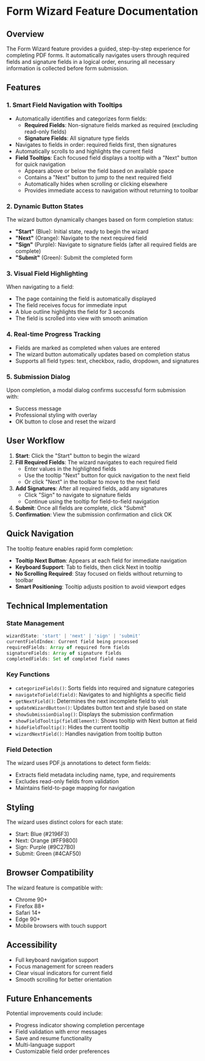 # Form Wizard Feature Documentation

## Overview

The Form Wizard feature provides a guided, step-by-step experience for completing PDF forms. It automatically navigates users through required fields and signature fields in a logical order, ensuring all necessary information is collected before form submission.

## Features

### 1. Smart Field Navigation with Tooltips
- Automatically identifies and categorizes form fields:
  - **Required Fields**: Non-signature fields marked as required (excluding read-only fields)
  - **Signature Fields**: All signature type fields
- Navigates to fields in order: required fields first, then signatures
- Automatically scrolls to and highlights the current field
- **Field Tooltips**: Each focused field displays a tooltip with a "Next" button for quick navigation
  - Appears above or below the field based on available space
  - Contains a "Next" button to jump to the next required field
  - Automatically hides when scrolling or clicking elsewhere
  - Provides immediate access to navigation without returning to toolbar

### 2. Dynamic Button States
The wizard button dynamically changes based on form completion status:

- **"Start"** (Blue): Initial state, ready to begin the wizard
- **"Next"** (Orange): Navigate to the next required field
- **"Sign"** (Purple): Navigate to signature fields (after all required fields are complete)
- **"Submit"** (Green): Submit the completed form

### 3. Visual Field Highlighting
When navigating to a field:
- The page containing the field is automatically displayed
- The field receives focus for immediate input
- A blue outline highlights the field for 3 seconds
- The field is scrolled into view with smooth animation

### 4. Real-time Progress Tracking
- Fields are marked as completed when values are entered
- The wizard button automatically updates based on completion status
- Supports all field types: text, checkbox, radio, dropdown, and signatures

### 5. Submission Dialog
Upon completion, a modal dialog confirms successful form submission with:
- Success message
- Professional styling with overlay
- OK button to close and reset the wizard

## User Workflow

1. **Start**: Click the "Start" button to begin the wizard
2. **Fill Required Fields**: The wizard navigates to each required field
   - Enter values in the highlighted fields
   - Use the tooltip "Next" button for quick navigation to the next field
   - Or click "Next" in the toolbar to move to the next field
3. **Add Signatures**: After all required fields, add any signatures
   - Click "Sign" to navigate to signature fields
   - Continue using the tooltip for field-to-field navigation
4. **Submit**: Once all fields are complete, click "Submit"
5. **Confirmation**: View the submission confirmation and click OK

## Quick Navigation

The tooltip feature enables rapid form completion:
- **Tooltip Next Button**: Appears at each field for immediate navigation
- **Keyboard Support**: Tab to fields, then click Next in tooltip
- **No Scrolling Required**: Stay focused on fields without returning to toolbar
- **Smart Positioning**: Tooltip adjusts position to avoid viewport edges

## Technical Implementation

### State Management
```javascript
wizardState: 'start' | 'next' | 'sign' | 'submit'
currentFieldIndex: Current field being processed
requiredFields: Array of required form fields
signatureFields: Array of signature fields
completedFields: Set of completed field names
```

### Key Functions
- `categorizeFields()`: Sorts fields into required and signature categories
- `navigateToField(field)`: Navigates to and highlights a specific field
- `getNextField()`: Determines the next incomplete field to visit
- `updateWizardButton()`: Updates button text and style based on state
- `showSubmissionDialog()`: Displays the submission confirmation
- `showFieldTooltip(fieldElement)`: Shows tooltip with Next button at field
- `hideFieldTooltip()`: Hides the current tooltip
- `wizardNextField()`: Handles navigation from tooltip button

### Field Detection
The wizard uses PDF.js annotations to detect form fields:
- Extracts field metadata including name, type, and requirements
- Excludes read-only fields from validation
- Maintains field-to-page mapping for navigation

## Styling

The wizard uses distinct colors for each state:
- Start: Blue (#2196F3)
- Next: Orange (#FF9800)
- Sign: Purple (#9C27B0)
- Submit: Green (#4CAF50)

## Browser Compatibility

The wizard feature is compatible with:
- Chrome 90+
- Firefox 88+
- Safari 14+
- Edge 90+
- Mobile browsers with touch support

## Accessibility

- Full keyboard navigation support
- Focus management for screen readers
- Clear visual indicators for current field
- Smooth scrolling for better orientation

## Future Enhancements

Potential improvements could include:
- Progress indicator showing completion percentage
- Field validation with error messages
- Save and resume functionality
- Multi-language support
- Customizable field order preferences